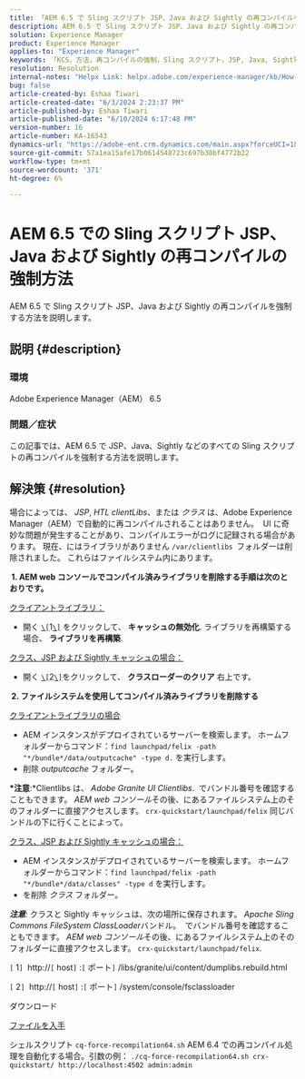 ```yaml
---
title: 「AEM 6.5 で Sling スクリプト JSP、Java および Sightly の再コンパイルを強制する方法」
description: AEM 6.5 で Sling スクリプト JSP、Java および Sightly の再コンパイルを強制する方法を説明します。
solution: Experience Manager
product: Experience Manager
applies-to: "Experience Manager"
keywords: 「KCS，方法，再コンパイルの強制，Sling スクリプト，JSP, Java, Sightly, AEM 6.5, Adobe Experience Manager 6.5」
resolution: Resolution
internal-notes: "Helpx Link: helpx.adobe.com/experience-manager/kb/How-to-force-a-recompilation-of-all-Sling-scripts-jsps-java-sightly-on-AEM-6-4.html"
bug: false
article-created-by: Eshaa Tiwari
article-created-date: "6/3/2024 2:23:37 PM"
article-published-by: Eshaa Tiwari
article-published-date: "6/10/2024 6:17:48 PM"
version-number: 16
article-number: KA-16543
dynamics-url: "https://adobe-ent.crm.dynamics.com/main.aspx?forceUCI=1&pagetype=entityrecord&etn=knowledgearticle&id=611f91d7-b421-ef11-840b-6045bd0201f5"
source-git-commit: 57a1ea15afe17b0614548723c697b30bf4772b22
workflow-type: tm+mt
source-wordcount: '371'
ht-degree: 6%

---
```


# AEM 6.5 での Sling スクリプト JSP、Java および Sightly の再コンパイルの強制方法


AEM 6.5 で Sling スクリプト JSP、Java および Sightly の再コンパイルを強制する方法を説明します。

## 説明 {#description}


### <b>環境</b>

Adobe Experience Manager（AEM） 6.5

### <b>問題／症状</b>

この記事では、AEM 6.5 で JSP、Java、Sightly などのすべての Sling スクリプトの再コンパイルを強制する方法を説明します。


## 解決策 {#resolution}


場合によっては、 *JSP*, *HTL clientLibs*、または *クラス* は、Adobe Experience Manager（AEM）で自動的に再コンパイルされることはありません。  UI に奇妙な問題が発生することがあり、コンパイルエラーがログに記録される場合があります。 現在、にはライブラリがありません `/var/clientlibs `フォルダーは削除されました。 これらはファイルシステム内にあります。

<b> 1. AEM web コンソールでコンパイル済みライブラリを削除する手順は次のとおりです。</b>

<u>クライアントライブラリ：</u>

- 開く [`\[`](https://libs/granite/ui/content/dumplibs.rebuild.html)1[`\]`](https://libs/granite/ui/content/dumplibs.rebuild.html) をクリックして、 <b>キャッシュの無効化</b>. ライブラリを再構築する場合、 <b>ライブラリを再構築</b>.


<u>クラス、JSP および Sightly キャッシュの場合：</u>

- 開く [`\[`](https://&lt;host>:&lt;port>/system/console/fsclassloader)2[`\]`](https://&lt;host>:&lt;port>/system/console/fsclassloader)をクリックして、 <b>クラスローダーのクリア</b> 右上です。


<b> 2. ファイルシステムを使用してコンパイル済みライブラリを削除する</b>

<u>クライアントライブラリの場合</u>

- AEM インスタンスがデプロイされているサーバーを検索します。 ホームフォルダーからコマンド：`find launchpad/felix -path "*/bundle*/data/outputcache" -type d.` を実行します。
- 削除 *outputcache* フォルダー。


<b>*注意</b>:*Clientlibs は、 *Adobe Granite UI Clientlibs*.  でバンドル番号を確認することもできます。 *AEM web コンソール*&#x200B;その後、にあるファイルシステム上のそのフォルダーに直接アクセスします。 `crx-quickstart/launchpad/felix` 同じバンドルの下に行くことによって。

<u>クラス、JSP および Sightly キャッシュの場合：</u>

- AEM インスタンスがデプロイされているサーバーを検索します。 ホームフォルダーからコマンド：`find launchpad/felix -path "*/bundle*/data/classes" -type d` を実行します。
- を削除 *クラス* フォルダー。


<b>*注意</b>:* クラスと Sightly キャッシュは、次の場所に保存されます。 *Apache Sling Commons FileSystem ClassLoader*&#x200B;バンドル。  でバンドル番号を確認することもできます。 *AEM web コンソール*&#x200B;その後、にあるファイルシステム上のそのフォルダーに直接アクセスします。 `crx-quickstart/launchpad/felix`.

`[` 1`]`  http://`[` host`]` :`[` ポート`]` /libs/granite/ui/content/dumplibs.rebuild.html

`[` 2`]`  http://`[` host`]` :`[` ポート`]` /system/console/fsclassloader



ダウンロード

[ファイルを入手](https://helpx.adobe.com/content/dam/help/en/experience-manager/kb/How-to-force-a-recompilation-of-all-Sling-scripts-jsps-java-sightly-on-AEM-6-4/_jcr_content/main-pars/download_section/download-1/cq-force-recompilation64.zip "cq-force-recompilation64.zip")

シェルスクリプト `cq-force-recompilation64.sh` AEM 6.4 での再コンパイル処理を自動化する場合。引数の例： `./cq-force-recompilation64.sh crx-quickstart/ http://localhost:4502 admin:admin`
